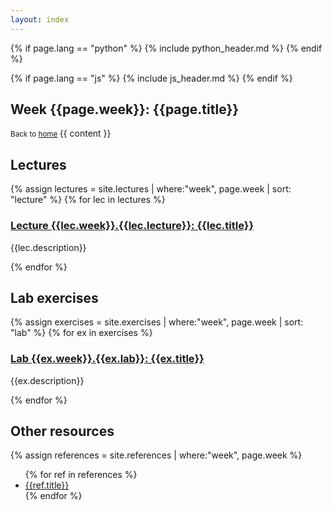 ```yaml
---
layout: index
---
```


{% if page.lang == "python" %}
    {% include python_header.md %}
{% endif %}

{% if page.lang == "js" %}
    {% include js_header.md %}
{% endif %}

<section>
    <h2 class="{{page.lang}}"> Week {{page.week}}: {{page.title}}</h2>
    <small>
        Back to <a href="{{"/" | relative_url }}">home</a>
    </small>
    {{ content }}
</section>

<section>
    <h2 class="{{page.lang}}">Lectures</h2>
    {% assign lectures = site.lectures | where:"week", page.week | sort: "lecture" %}
    {% for lec in lectures %}
    <article>
        <h3>
            <a href="{{lec.url | relative_url }}">
                Lecture {{lec.week}}.{{lec.lecture}}: {{lec.title}}
            </a>
        </h3>
        <p>{{lec.description}}</p>
    </article>
    {% endfor %}
</section>

<section>
    <h2 class="{{page.lang}}">Lab exercises</h2>
    {% assign exercises = site.exercises | where:"week", page.week | sort: "lab" %}
    {% for ex in exercises %}
    <article>
        <h3><a href="{{ex.url | relative_url }}">Lab {{ex.week}}.{{ex.lab}}: {{ex.title}}</a></h3>
        <p>{{ex.description}}</p>
    </article>
    {% endfor %}
</section>

<section>
    <h2 class="{{page.lang}}">Other resources</h2>
    {% assign references = site.references | where:"week", page.week %}
    <ul>
    {% for ref in references %}
        <li><a href="{{ref.url | relative_url }}">{{ref.title}}</a></li>
    {% endfor %}
    </ul>
</section>
